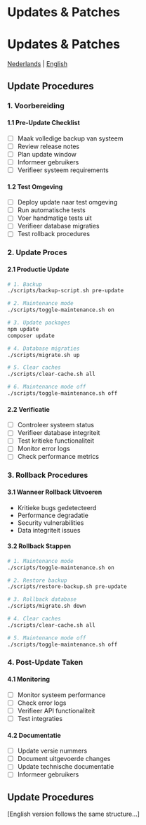 # Updates & Patches
# Updates & Patches

[Nederlands](#update-procedures) | [English](#update-procedures-1)

## Update Procedures

### 1. Voorbereiding

#### 1.1 Pre-Update Checklist
- [ ] Maak volledige backup van systeem
- [ ] Review release notes
- [ ] Plan update window
- [ ] Informeer gebruikers
- [ ] Verifieer systeem requirements

#### 1.2 Test Omgeving
- [ ] Deploy update naar test omgeving
- [ ] Run automatische tests
- [ ] Voer handmatige tests uit
- [ ] Verifieer database migraties
- [ ] Test rollback procedures

### 2. Update Proces

#### 2.1 Productie Update
```bash
# 1. Backup
./scripts/backup-script.sh pre-update

# 2. Maintenance mode
./scripts/toggle-maintenance.sh on

# 3. Update packages
npm update
composer update

# 4. Database migraties
./scripts/migrate.sh up

# 5. Clear caches
./scripts/clear-cache.sh all

# 6. Maintenance mode off
./scripts/toggle-maintenance.sh off
```

#### 2.2 Verificatie
- [ ] Controleer systeem status
- [ ] Verifieer database integriteit
- [ ] Test kritieke functionaliteit
- [ ] Monitor error logs
- [ ] Check performance metrics

### 3. Rollback Procedures

#### 3.1 Wanneer Rollback Uitvoeren
- Kritieke bugs gedetecteerd
- Performance degradatie
- Security vulnerabilities
- Data integriteit issues

#### 3.2 Rollback Stappen
```bash
# 1. Maintenance mode
./scripts/toggle-maintenance.sh on

# 2. Restore backup
./scripts/restore-backup.sh pre-update

# 3. Rollback database
./scripts/migrate.sh down

# 4. Clear caches
./scripts/clear-cache.sh all

# 5. Maintenance mode off
./scripts/toggle-maintenance.sh off
```

### 4. Post-Update Taken

#### 4.1 Monitoring
- [ ] Monitor systeem performance
- [ ] Check error logs
- [ ] Verifieer API functionaliteit
- [ ] Test integraties

#### 4.2 Documentatie
- [ ] Update versie nummers
- [ ] Document uitgevoerde changes
- [ ] Update technische documentatie
- [ ] Informeer gebruikers

## Update Procedures

[English version follows the same structure...]
